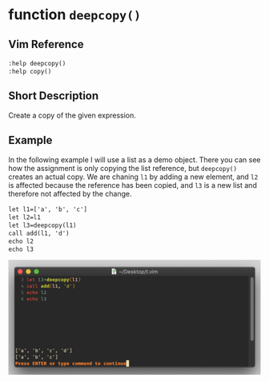 # function `deepcopy()`

## Vim Reference

    :help deepcopy()
    :help copy()

## Short Description
Create a copy of the given expression.

## Example

In the following example I will use a list as a demo object. There you can see how the assignment is only copying the
list reference, but `deepcopy()` creates an actual copy. We are chaning `l1` by adding a new element, and `l2` is
affected because the reference has been copied, and `l3` is a new list and therefore not affected by the change.

    let l1=['a', 'b', 'c']
    let l2=l1
    let l3=deepcopy(l1)
    call add(l1, 'd')
    echo l2
    echo l3

![function deepcopy](img/deepcopy.png)
